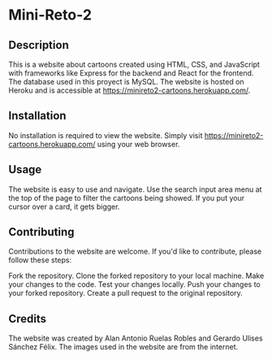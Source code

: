 # Mini-Reto-2

## Description

This is a website about cartoons created using HTML, CSS, and JavaScript with frameworks like Express for the backend and React for the frontend. The database used in this proyect is MySQL. The website is hosted on Heroku and is accessible at https://minireto2-cartoons.herokuapp.com/.

## Installation

No installation is required to view the website. Simply visit https://minireto2-cartoons.herokuapp.com/ using your web browser.

## Usage

The website is easy to use and navigate. Use the search input area menu at the top of the page to filter the cartoons being showed. If you put your cursor over a card, it gets bigger.

## Contributing

Contributions to the website are welcome. If you'd like to contribute, please follow these steps:

Fork the repository.
Clone the forked repository to your local machine.
Make your changes to the code.
Test your changes locally.
Push your changes to your forked repository.
Create a pull request to the original repository.

## Credits

The website was created by Alan Antonio Ruelas Robles and Gerardo Ulises Sánchez Félix. The images used in the website are from the internet.
